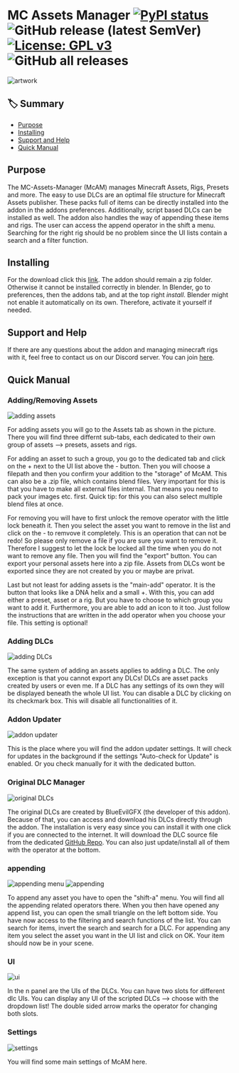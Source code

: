 # MC Assets Manager [![PyPI status](https://img.shields.io/pypi/status/ansicolortags.svg)](https://pypi.python.org/pypi/ansicolortags/) ![GitHub release (latest SemVer)](https://img.shields.io/github/v/release/BlueEvilGFX/MC-Assets-Manager) [![License: GPL v3](https://img.shields.io/badge/License-GPLv3-blue.svg)](https://www.gnu.org/licenses/gpl-3.0) ![GitHub all releases](https://img.shields.io/github/downloads/BlueEvilGFX/Mc-Assets-Manager/total)

![artwork](./visuals/wallpaper.png)

## 🏷 Summary
* [Purpose](#purpose)
* [Installing](#installing)
* [Support and Help](#support-and-help)
* [Quick Manual](#quick-manual)  

## Purpose
The MC-Assets-Manager (McAM) manages Minecraft Assets, Rigs, Presets and more. The easy to use DLCs are an optimal file structure for Minecraft Assets publisher. These packs full of items can be directly installed into the addon in the addons preferences. Additionally, script based DLCs can be installed as well. The addon also handles the way of appending these items and rigs. The user can access the append operator in the shift a menu. Searching for the right rig should be no problem since the UI lists contain a search and a filter function.

## Installing
For the download click this [link](https://github.com/BlueEvilGFX/MC-Assets-Manager/releases/latest/download/Mc_Assets_Manager.zip).
The addon should remain a zip folder. Otherwise it cannot be installed correctly in blender. In Blender, go to preferences, then the addons tab, and at the top right *install*. Blender might not enable it automatically on its own. Therefore, activate it yourself if needed.
 
## Support and Help
If there are any questions about the addon and managing minecraft rigs with it, feel free to contact us on our Discord server. You can join [here](https://discord.com/invite/3mybvgB6wE).

## Quick Manual
### Adding/Removing Assets
![adding assets](./visuals/preferences_assets.png)

For adding assets you will go to the Assets tab as shown in the picture. There you will find three differnt sub-tabs, each dedicated to their own group of assets --> presets, assets and rigs.

For adding an asset to such a group, you go to the dedicated tab and click on the + next to the UI list above the - button. Then you will choose a filepath and then you confirm your addition to the "storage" of McAM. This can also be a .zip file, which contains blend files. Very important for this is that you have to make all external files internal. That means you need to pack your images etc. first. Quick tip: for this you can also select multiple blend files at once.

For removing you will have to first unlock the remove operator with the little lock beneath it. Then you select the asset you want to remove in the list and click on the - to remvove it completely. This is an operation that can not be redo! So please only remove a file if you are sure you want to remove it. Therefore I suggest to let the lock be locked all the time when you do not want to remove any file. Then you will find the "export" button. You can export your personal assets here into a zip file. Assets from DLCs wont be exported since they are not created by you or maybe are privat.

Last but not least for adding assets is the "main-add" operator. It is the button that looks like a DNA helix and a small +. With this, you can add either a preset, asset or a rig. But you have to choose to which group you want to add it. Furthermore, you are able to add an icon to it too. Just follow the instructions that are written in the add operator when you choose your file. This setting is optional!

### Adding DLCs
![adding DLCs](./visuals/preferences_dlcs.png)

The same system of adding an assets applies to adding a DLC. The only exception is that you cannot export any DLCs! DLCs are asset packs created by users or even me. If a DLC has any settings of its own they will be displayed beneath the whole UI list. You can disable a DLC by clicking on its checkmark box. This will disable all functionalities of it.  

### Addon Updater
![addon updater](./visuals/preferences_online_1.png)

This is the place where you will find the addon updater settings. It will check for updates in the background if the settings "Auto-check for Update" is enabled. Or you check manually for it with the dedicated button.

### Original DLC Manager
![original DLCs](./visuals/preferences_online_2.png)

The original DLCs are created by BlueEvilGFX (the developer of this addon). Because of that, you can access and download his DLCs directly through the addon. The installation is very easy since you can install it with one click if you are connected to the internet. It will download the DLC source file from the dedicated [GitHub Repo](https://github.com/BlueEvilGFX/McAM-DLCs).
You can also just update/install all of them with the operator at the bottom.

### appending
![appending menu](./visuals/appending_menu.png)
![appending](./visuals/appending.png)

To append any asset you have to open the "shift-a" menu. You will find all the appending related operators there.
When you then have opened any append list, you can open the small triangle on the left bottom side. You have now access to the filtering and search functions of the list. You can search for items, invert the search and search for a DLC. For appending any item you select the asset you want in the UI list and click on OK. Your item should now be in your scene.

### UI
![ui](./visuals/n_panel.png)

In the n panel are the UIs of the DLCs. You can have two slots for different dlc UIs. You can display any UI of the scripted DLCs --> choose with the dropdown list! The double sided arrow marks the operator for changing both slots.

### Settings
![settings](./visuals/preferences_settings.png)

You will find some main settings of McAM here.

